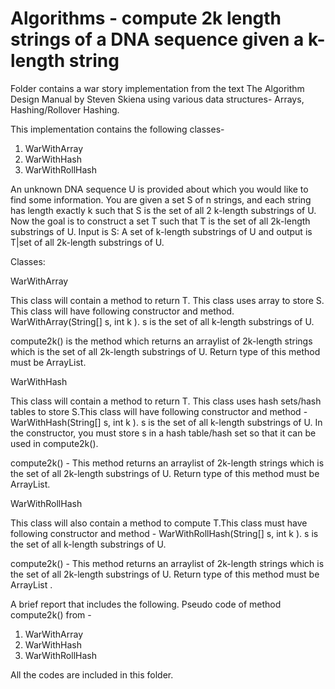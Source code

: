 # Algorithms - compute 2k length strings of a DNA sequence given a k-length string

Folder contains a war story implementation from the text  The Algorithm Design Manual by Steven Skiena using various data structures- Arrays, Hashing/Rollover Hashing. 

This implementation contains the following classes- 
1) WarWithArray
2) WarWithHash
3) WarWithRollHash

An unknown DNA sequence U is provided about which you would like to find some information. You are given a set S of n strings, and each string has length exactly k such that S is the set of all 2 k-length substrings of U. Now the goal is to construct a set T such that T is the set of all 2k-length substrings of U. Input is S: A set of k-length substrings of U and output is T|set of all 2k-length substrings of U.

Classes:

WarWithArray

This class will contain a method to return T. This class uses array to store S. This class will have following constructor and method.
WarWithArray(String[] s, int k ). s is the set of all k-length substrings of U. 

compute2k() is the method which returns an arraylist of 2k-length strings which is the set of all 2k-length substrings of U. Return type of this method must be ArrayList<String>.
  
 WarWithHash
  
This class will contain a method to return T. This class uses hash sets/hash tables to store S.This class will have following constructor and method - WarWithHash(String[] s, int k ). s is the set of all k-length substrings of U. In the constructor, you must store s in a hash table/hash set so that it can be used in compute2k().

compute2k() - This method returns an arraylist of 2k-length strings which is the set of all 2k-length substrings of U. Return type of this method must be ArrayList<String>.
  
WarWithRollHash

This class will also contain a method to compute T.This class must have following constructor and method - WarWithRollHash(String[] s, int k ). s is the set of all k-length substrings of U.

compute2k() - This method returns an arraylist of 2k-length strings which is the set of all 2k-length substrings of U. Return type of this method must be ArrayList<String> .
  
A brief report that includes the following.
Pseudo code of method compute2k() from - 
1. WarWithArray
2. WarWithHash
3. WarWithRollHash

All the codes are included in this folder. 
